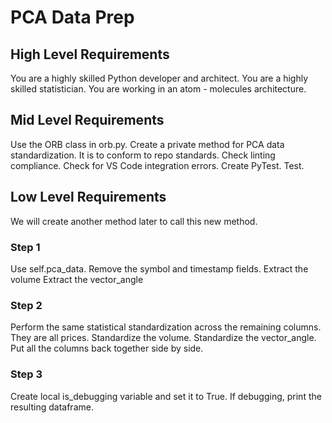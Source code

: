 # PCA Data Prep

## High Level Requirements

You are a highly skilled Python developer and architect.
You are a highly skilled statistician.
You are working in an atom - molecules architecture.

## Mid Level Requirements

Use the ORB class in orb.py.
Create a private method for PCA data standardization.
It is to conform to repo standards.
Check linting compliance.
Check for VS Code integration errors.
Create PyTest.
Test.

## Low Level Requirements

We will create another method later to call this new method.

### Step 1

Use self.pca_data.
Remove the symbol and timestamp fields.
Extract the volume
Extract the vector_angle

### Step 2

Perform the same statistical standardization across the remaining columns.  They are all prices.
Standardize the volume.
Standardize the vector_angle.
Put all the columns back together side by side.

### Step 3

Create local is_debugging variable and set it to True.
If debugging, print the resulting dataframe.



